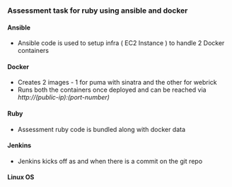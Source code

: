 ### Assessment task for ruby using ansible and docker

#### Ansible
  - Ansible code is used to setup infra ( EC2 Instance ) to handle 2 Docker containers
#### Docker
  - Creates 2 images - 1 for puma with sinatra and the other for webrick
  - Runs both the containers once deployed and can be reached via _http://(public-ip):(port-number)_
#### Ruby
  - Assessment ruby code is bundled along with docker data
#### Jenkins
  - Jenkins kicks off as and when there is a commit on the git repo
#### Linux OS
